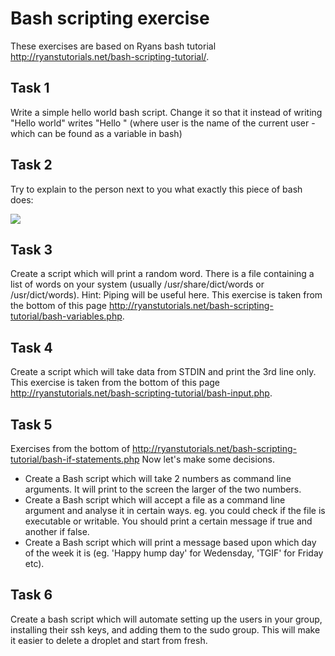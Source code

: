 # Bash scripting exercise
These exercises are based on Ryans bash tutorial <http://ryanstutorials.net/bash-scripting-tutorial/>.

## Task 1 
Write a simple hello world bash script. 
Change it so that it instead of writing "Hello world" writes "Hello <user>" (where user is the name of the current user - which can be found as a variable in bash)
​	
## Task 2
Try to explain to the person next to you what exactly this piece of bash does:

![](../img/bash01.jpg)

## Task 3
Create a script which will print a random word. There is a file containing a list of words on your system (usually /usr/share/dict/words or /usr/dict/words). Hint: Piping will be useful here. 
This exercise is taken from the bottom of this page <http://ryanstutorials.net/bash-scripting-tutorial/bash-variables.php>.

## Task 4
Create a script which will take data from STDIN and print the 3rd line only.
This exercise is taken from the bottom of this page <http://ryanstutorials.net/bash-scripting-tutorial/bash-input.php>.

## Task 5
Exercises from the bottom of <http://ryanstutorials.net/bash-scripting-tutorial/bash-if-statements.php>
Now let's make some decisions.

* Create a Bash script which will take 2 numbers as command line arguments. It will print to the screen the larger of the two numbers.
* Create a Bash script which will accept a file as a command line argument and analyse it in certain ways. eg. you could check if the file is executable or writable. You should print a certain message if true and another if false.
* Create a Bash script which will print a message based upon which day of the week it is (eg. 'Happy hump day' for Wedensday, 'TGIF' for Friday etc).

## Task 6
Create a bash script which will automate setting up the users in your group, installing their ssh keys, and adding them to the sudo group. This will make it easier to delete a droplet and start from fresh.